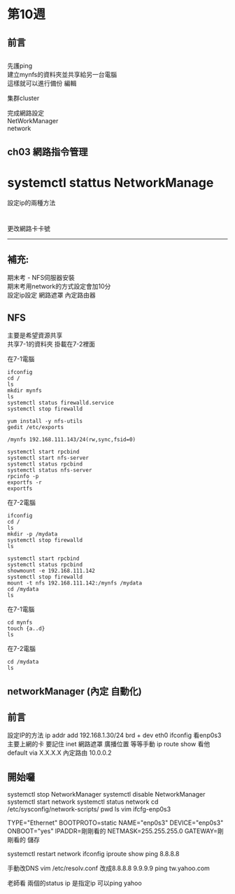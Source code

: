 # 第10週

## 前言

##

先護ping  
建立mynfs的資料夾並共享給另一台電腦  
這樣就可以進行備份 編輯  

集群cluster  

完成網路設定  
NetWorkManager  
network  


## ch03 網路指令管理
# systemctl stattus NetworkManage

設定ip的兩種方法
#
#

更改網路卡卡號

---

## 補充:
期末考 - NFS伺服器安裝  
期末考用network的方式設定會加10分    
設定ip設定 網路遮罩 內定路由器    

## NFS
主要是希望資源共享  
共享7-1的資料夾 掛載在7-2裡面  
 
在7-1電腦  

`ifconfig`  
`cd /`  
`ls`  
`mkdir mynfs`  
`ls`  
`systemctl status firewalld.service`    
`systemctl stop firewalld`  


`yum install -y nfs-utils`  
`gedit /etc/exports`  

    /mynfs 192.168.111.143/24(rw,sync,fsid=0)

`systemctl start rpcbind`  
`systemctl start nfs-server`  
`systemctl status rpcbind`  
`systemctl status nfs-server`  
`rpcinfo -p`  
`exportfs -r`  
`exportfs`  

在7-2電腦  

`ifconfig`  
`cd /`  
`ls`  
`mkdir -p /mydata`  
`systemctl stop firewalld`  
`ls`  

`systemctl start rpcbind`  
`systemctl status rpcbind`  
`showmount -e 192.168.111.142`  
`systemctl stop firewalld`  
`mount -t nfs 192.168.111.142:/mynfs /mydata`  
`cd /mydata`  
`ls`  

在7-1電腦 

`cd mynfs`  
`touch {a..d}`  
`ls`  

在7-2電腦

`cd /mydata`  
`ls`  


## networkManager (內定 自動化)

## 前言
設定IP的方法   ip addr add 192.168.1.30/24 brd + dev eth0 
ifconfig 看enp0s3 主要上網的卡 要記住 inet 網路遮罩 廣播位置 等等手動
ip route show 看他default via X.X.X.X 內定路由 10.0.0.2   

## 開始囉 
systemctl stop NetworkManager
systemctl disable NetworkManager
systemctl start network
systemctl status network
cd /etc/sysconfig/network-scripts/
pwd
ls
vim ifcfg-enp0s3

TYPE="Ethernet"
BOOTPROTO=static
NAME="enp0s3"
DEVICE="enp0s3"
ONBOOT="yes"
IPADDR=剛剛看的
NETMASK=255.255.255.0
GATEWAY=剛剛看的
儲存

systemctl restart network
ifconfig
iproute show
ping 8.8.8.8

手動改DNS
vim /etc/resolv.conf
改成8.8.8.8
9.9.9.9
ping tw.yahoo.com

老師看 兩個的status
ip 是指定ip
可以ping yahoo


